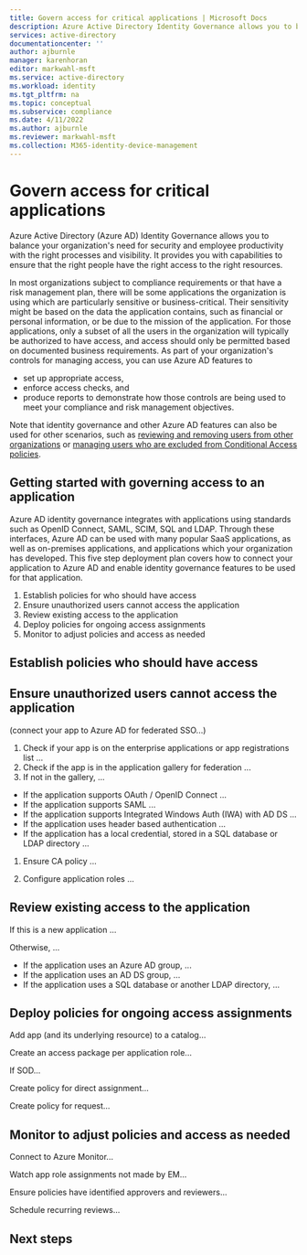 ```yaml
---
title: Govern access for critical applications | Microsoft Docs
description: Azure Active Directory Identity Governance allows you to balance your organization's need for security and employee productivity with the right processes and visibility.  These features can be used for your existing business critical on-premises and cloud-based applications.
services: active-directory
documentationcenter: ''
author: ajburnle
manager: karenhoran
editor: markwahl-msft
ms.service: active-directory
ms.workload: identity
ms.tgt_pltfrm: na
ms.topic: conceptual
ms.subservice: compliance
ms.date: 4/11/2022
ms.author: ajburnle
ms.reviewer: markwahl-msft
ms.collection: M365-identity-device-management
---
```


# Govern access for critical applications

Azure Active Directory (Azure AD) Identity Governance allows you to balance your organization's need for security and employee productivity with the right processes and visibility. It provides you with capabilities to ensure that the right people have the right access to the right resources.

In most organizations subject to compliance requirements or that have a risk management plan, there will be some applications the organization is using which are particularly sensitive or business-critical. Their sensitivity might be based on the data the application contains, such as financial or personal information, or be due to the mission of the application. For those applications, only a subset of all the users in the organization will typically be authorized to have access, and access should only be permitted based on documented business requirements.  As part of your organization's controls for managing access, you can use Azure AD features to
* set up appropriate access,
* enforce access checks, and
* produce reports to demonstrate how those controls are being used to meet your compliance and risk management objectives.  

Note that identity governance and  other Azure AD features can also be used for other scenarios, such as [reviewing and removing users from other organizations](access-reviews-external-users.md) or [managing users who are excluded from Conditional Access policies](conditional-access-exclusion.md).

## Getting started with governing access to an application

Azure AD identity governance integrates with applications using standards such as OpenID Connect, SAML, SCIM, SQL and LDAP.  Through these interfaces, Azure AD can be used with many popular SaaS applications, as well as on-premises applications, and applications which your organization has developed.  This five step deployment plan covers how to connect your application to Azure AD and enable identity governance features to be used for that application.

1. Establish policies for who should have access
1. Ensure unauthorized users cannot access the application
1. Review existing access to the application
1. Deploy policies for ongoing access assignments
1. Monitor to adjust policies and access as needed

## Establish policies who should have access


## Ensure unauthorized users cannot access the application

(connect your app to Azure AD for federated SSO...)

1. Check if your app is on the enterprise applications or app registrations list ...
1. Check if the app is in the application gallery for federation ...
1. If not in the gallery, ...

 * If the application supports OAuth / OpenID Connect ...
 * If the application supports SAML ...
 * If the application supports Integrated Windows Auth (IWA) with AD DS ...
 * If the application uses header based authentication ...
 * If the application has a local credential, stored in a SQL database or LDAP directory ...

1. Ensure CA policy ...

1. Configure application roles ...


## Review existing access to the application

If this is a new application ...

Otherwise, ...

* If the application uses an Azure AD group, ...
* If the application uses an AD DS group, ...
* If the application uses a SQL database or another LDAP directory, ...


## Deploy policies for ongoing access assignments

Add app (and its underlying resource) to a catalog...

Create an access package per application role...

If SOD...

Create policy for direct assignment...

Create policy for request...


## Monitor to adjust policies and access as needed

Connect to Azure Monitor...

Watch app role assignments not made by EM...

Ensure policies have identified approvers and reviewers...

Schedule recurring reviews...

## Next steps

